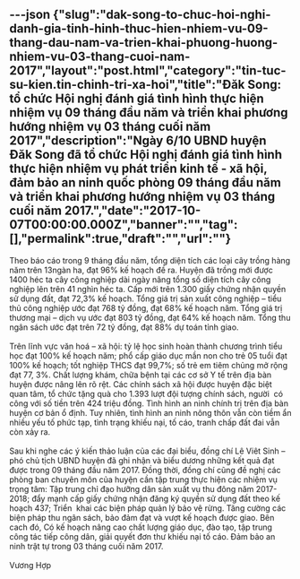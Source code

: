 ---json
{"slug":"dak-song-to-chuc-hoi-nghi-danh-gia-tinh-hinh-thuc-hien-nhiem-vu-09-thang-dau-nam-va-trien-khai-phuong-huong-nhiem-vu-03-thang-cuoi-nam-2017","layout":"post.html","category":"tin-tuc-su-kien.tin-chinh-tri-xa-hoi","title":"Đăk Song: tổ chức Hội nghị đánh giá tình hình thực hiện nhiệm vụ 09 tháng đầu năm và triển khai phương hướng nhiệm vụ 03 tháng cuối năm 2017","description":"Ngày 6/10 UBND huyện Đăk Song đã tổ chức Hội nghị đánh giá tình hình thực hiện nhiệm vụ phát triển kinh tế - xã hội, đảm bảo an ninh quốc phòng 09 tháng đầu năm và triển khai phương hướng nhiệm vụ 03 tháng cuối năm 2017.","date":"2017-10-07T00:00:00.000Z","banner":"","tag":[],"permalink":true,"draft":"","url":""}
---
<div>Theo báo cáo trong 9 tháng đầu năm, tổng diện tích các loại cây trồng hàng năm trên 13ngàn ha, đạt 96% kế hoạch đề ra. Huyện đã trồng mới được 1400 héc ta cây công nghiệp dài ngày nâng tổng số diện tích cây công nghiệp lên trên 41 nghìn héc ta. Cấp mới trên 1.300 giấy chứng nhận quyền sử dụng đất, đạt 72,3% kế hoạch. Tổng giá trị sản xuất công nghiệp – tiểu thủ công nghiệp ước đạt 768 tỷ đồng, đạt 68% kế hoạch năm. Tổng giá trị thương mại – dịch vụ ước đạt 803 tỷ đồng, đạt 64% kế hoạch năm. Tổng thu ngân sách ước đạt trên 72 tỷ đồng, đạt 88% dự toán tỉnh giao.&nbsp;</div><div><br></div><div>Trên lĩnh vực văn hoá – xã hội: tỷ lệ học sinh hoàn thành chương trình tiểu học đạt 100% kế hoạch năm; phổ cấp giáo dục mần non cho trẻ 05 tuổi đạt 100% kế hoạch; tốt nghiệp THCS đạt 99,7%; số trẻ em tiêm chủng mở rộng đạt 77, 3%. Chất lượng khám, chữa bệnh tại các cơ sở Y tế trên địa bàn huyện được nâng lên rõ rệt. Các chính sách xã hội được huyện đặc biệt quan tâm, tổ chức tặng quà cho 1.393 lượt đội tượng chính sách, người &nbsp;có công với số tiền trên 424 triệu đồng. Tình hình an ninh chính trị trên địa bàn huyện cơ bản ổ định. Tuy nhiên, tình hình an ninh nông thôn vẫn còn tiềm ẩn nhiều yếu tố phức tạp, tình trạng khiếu nại, tố cáo, tranh chấp đất đai vẫn còn xảy ra.</div><div><br></div><div>Sau khi nghe các ý kiến thảo luận của các đại biểu, đồng chí Lê Viêt Sinh – phó chủ tịch UBND huyện đã ghi nhận và biểu dương những kết quả đạt được trong 09 tháng đầu năm 2017. Đồng thời, đồng chí cũng đề nghị các phòng ban chuyên môn của huyện cần tập trung thực hiện các nhiệm vụ trọng tâm: Tập trung chỉ đạo hưỡng dân sản xuất vụ thu đông năm 2017- 2018; đẩy mạnh cấp giấy chứng nhận đăng ký quyền sử dụng đất theo kế hoạch 437; Triển &nbsp;khai các biện pháp quản lý bảo vệ rừng. Tăng cường các biện pháp thu ngân sách, bảo đảm đạt và vượt kế hoạch được giao. Bên cach đó, Có kế hoạch nâng cao chất lượng giáo dục, đào tạo, tập trung công tác tiếp công dân, giải quyết đơn thư khiếu nại tố cáo. Đảm bảo an ninh trật tự trong 03 tháng cuối năm 2017.</div><div><br></div><div>Vương Hợp</div><div><br></div>